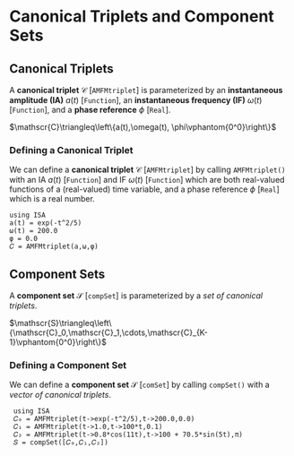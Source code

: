 # Canonical Triplets and Component Sets

## Canonical Triplets
A **canonical triplet** $\mathscr{C}$ [`AMFMtriplet`] is parameterized by an **instantaneous amplitude (IA)**
$a(t)$ [`Function`], an **instantaneous frequency (IF)** $\omega(t)$ [`Function`], and
a **phase reference** $\phi$ [`Real`].

$\mathscr{C}\triangleq\left\{a(t),\omega(t), \phi\vphantom{0^0}\right\}$

### Defining a Canonical Triplet
We can define a **canonical triplet** $\mathscr{C}$ [`AMFMtriplet`] by calling `AMFMtriplet()` with an IA $a(t)$ [`Function`]  and IF $\omega(t)$ [`Function`] which are both real-valued functions of a (real-valued) time variable, and a phase reference $\phi$ [`Real`] which is a real number.
```@example
using ISA
a(t) = exp(-t^2/5)
ω(t) = 200.0
φ = 0.0
𝐶 = AMFMtriplet(a,ω,φ)
```

## Component Sets
A **component set** $\mathscr{S}$ [`compSet`] is parameterized by a *set of canonical triplets*.

$\mathscr{S}\triangleq\left\{\mathscr{C}_0,\mathscr{C}_1,\cdots,\mathscr{C}_{K-1}\vphantom{0^0}\right\}$

### Defining a Component Set
We can define a **component set** $\mathscr{S}$ [`comSet`] by calling `compSet()` with a *vector of canonical triplets*.
```@example
 using ISA
 𝐶₀ = AMFMtriplet(t->exp(-t^2/5),t->200.0,0.0)
 𝐶₁ = AMFMtriplet(t->1.0,t->100*t,0.1)
 𝐶₂ = AMFMtriplet(t->0.8*cos(11t),t->100 + 70.5*sin(5t),π)
 𝑆 = compSet([𝐶₀,𝐶₁,𝐶₂])
```
